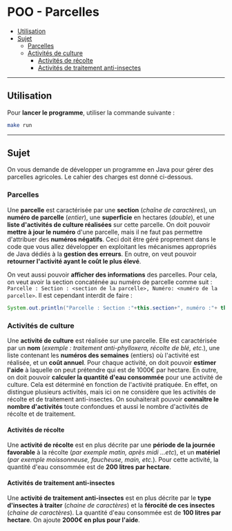 # POO - Parcelles

- [Utilisation](#utilisation)
- [Sujet](#sujet)
  - [Parcelles](#parcelles)
  - [Activités de culture](#activités-de-culture)
    - [Activités de récolte](#activités-de-récolte)
    - [Activités de traitement anti-insectes](#activités-de-traitement-anti-insectes)

---

## Utilisation

Pour __lancer le programme__, utiliser la commande suivante :

```bash
make run
```

---

## Sujet

On vous demande de développer un programme en Java pour gérer des parcelles agricoles. Le cahier des charges est donné ci-dessous.

### Parcelles

Une __parcelle__ est caractérisée par une __section__ (_chaîne de caractères_), un __numéro de parcelle__ (_entier_), une __superficie__ en hectares (_double_), et une __liste d'activités de culture réalisées__ sur cette parcelle. On doit pouvoir __mettre à jour le numéro__ d'une parcelle, mais il ne faut pas permettre d'attribuer des __numéros négatifs__. Ceci doit être géré proprement dans le code que vous allez développer en exploitant les mécanismes appropriés de Java dédiés à la __gestion des erreurs__. En outre, on veut pouvoir __retourner l'activité ayant le coût le plus élevé__.

On veut aussi pouvoir __afficher des informations__ des parcelles. Pour cela, on veut avoir la section concaténée au numéro de parcelle comme suit : `Parcelle : Section : <section de la parcelle>, Numéro: <numéro de la parcelle>`. Il est cependant interdit de faire :

```java
System.out.println("Parcelle : Section :"+this.section+", numéro :"+ this.numeroParcelle) ;
```

### Activités de culture

Une __activité de culture__ est réalisée sur une parcelle. Elle est caractérisée par un __nom__ (_exemple : traitement anti-phylloxera, récolte de blé, etc._), une liste contenant les __numéros des semaines__ (entiers) où l'activité est réalisée, et un __coût annuel__. Pour chaque activité, on doit pouvoir __estimer l'aide__ à laquelle on peut prétendre qui est de 1000€ par hectare. En outre, on doit pouvoir __calculer la quantité d'eau consommée__ pour une activité de culture. Cela est déterminé en fonction de l'activité pratiquée. En effet, on distingue plusieurs activités, mais ici on ne considère que les activités de récolte et de traitement anti-insectes.  On souhaiterait pouvoir __connaître le nombre d'activités__ toute confondues et aussi le nombre d'activités de récolte et de traitement.

#### Activités de récolte

Une __activité de récolte__ est en plus décrite par une __période de la journée favorable__ à la récolte (_par exemple matin, après midi ...etc_), et un __matériel__ (_par exemple moissonneuse, faucheuse, main, etc._). Pour cette activité, la quantité d'eau consommée est de __200 litres par hectare__.

#### Activités de traitement anti-insectes

Une __activité de traitement anti-insectes__ est en plus décrite par le __type d'insectes à traiter__ (_chaine de caractères_) et la __férocité de ces insectes__ (_chaine de caractères_). La quantité d'eau consommée est de __100 litres par hectare__. On ajoute __2000€ en plus pour l'aide__.
